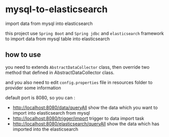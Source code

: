 # mysql-to-elasticsearch
import data from mysql into elasticsearch

this project use `Spring Boot` and `Spring jdbc` and `elasticsearch`  framework to import data from mysql table into elasticsearch

## how to use

you need to extends `AbstractDataCollector` class, then override two method that defined in AbstractDataCollector class.

and you also need to edit `config.properties` file in resources folder to provider some information

default port is 8080, so you can :

- [http://localhost:8080/data/queryAll](http://localhost:8080/data/queryAll) show the data which you want to import into elasticsearch from mysql
- [http://localhost:8080/trigger/import](http://localhost:8080/trigger/import) trigger to data import task
- [http://localhost:8080/elasticsearch/queryAll](http://localhost:8080/elasticsearch/queryAll) show the data which has imported into the elasticsearch

